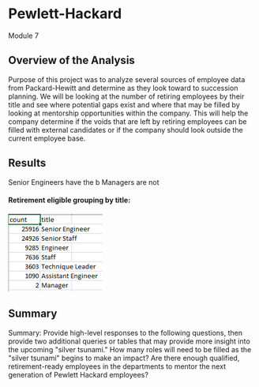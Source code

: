 # Pewlett-Hackard
Module 7

## Overview of the Analysis

Purpose of this project was to analyze several sources of employee data from Packard-Hewitt and determine as they look toward to succession planning.  We will be looking at the number of retiring employees by their title and see where potential gaps exist and where that may be filled by looking at mentorship opportunities within the company.  This will help the company determine if the voids that are left by retiring employees can be filled with external candidates or if the company should look outside the current employee base.

## Results

Senior Engineers have the b
Managers are not 

#### Retirement eligible grouping by title:

![](https://github.com/lavec0324/Pewlett-Hackard-Analysis/blob/main/Resources/reitring_titles.PNG)

## Summary

Summary: Provide high-level responses to the following questions, then provide two additional queries or tables that may provide more insight into the upcoming "silver tsunami."
How many roles will need to be filled as the "silver tsunami" begins to make an impact?
Are there enough qualified, retirement-ready employees in the departments to mentor the next generation of Pewlett Hackard employees?


